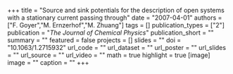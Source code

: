 +++
title = "Source and sink potentials for the description of open systems with a stationary current passing through"
date = "2007-04-01"
authors = ["F. Goyer","M. Ernzerhof","M. Zhuang"]
tags = []
publication_types = ["2"]
publication = "_The Journal of Chemical Physics_"
publication_short = ""
summary = ""
featured = false
projects = []
slides = ""
doi = "10.1063/1.2715932"
url_code = ""
url_dataset = ""
url_poster = ""
url_slides = ""
url_source = ""
url_video = ""
math = true
highlight = true
[image]
image = ""
caption = ""
+++


